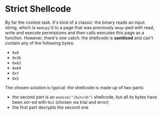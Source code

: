 # Strict Shellcode
By far the coolest task.
It's kind of a classic: the binary reads an input string, which is `memcpy`'d to a page that was previously `mmap`-ped with read, write and execute permissions and then calls executes this page as a function.
However, there's one catch: the shellcode is **sanitised** and can't contain any of the following bytes:
- `0x0`
- `0x3b`
- `0x62`
- `0x69`
- `0xf`
- `0x5`

The chosen solution is typical: the shellcode is made up of two parts:
- the second part is an `execve("/bin/sh")` shellcode, but all its bytes have been xor-ed with `0x2` (chosen via trial and error)
- the first part decrypts the second one
